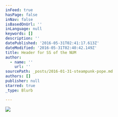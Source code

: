 ```yaml
---
inFeed: true
hasPage: false
inNav: false
isBasedOnUrl: ''
inLanguage: null
keywords: []
description: ''
datePublished: '2016-05-31T02:41:17.613Z'
dateModified: '2016-05-31T02:40:42.149Z'
title: Header for SS of the NUM
author:
  - name: ''
    url: ''
sourcePath: _posts/2016-01-31-steampunk-pope.md
authors: []
publisher: null
starred: true
_type: Blurb

---
```

![](https://s3-us-west-2.amazonaws.com/the-grid-img/p/681e2217adabf1fc50434b2701ad94d483760b04.jpg)